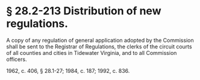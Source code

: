 # § 28.2-213 Distribution of new regulations.

<p>A copy of any regulation of general application adopted by the Commission shall be sent to the Registrar of Regulations, the clerks of the circuit courts of all counties and cities in Tidewater Virginia, and to all Commission officers.</p><p>1962, c. 406, § 28.1-27; 1984, c. 187; 1992, c. 836.</p>